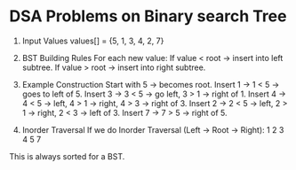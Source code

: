# DSA Problems on Binary search Tree
1. Input Values
values[] = {5, 1, 3, 4, 2, 7}

2. BST Building Rules
For each new value:
If value < root → insert into left subtree.
If value > root → insert into right subtree.

3. Example Construction
Start with 5 → becomes root.
Insert 1 → 1 < 5 → goes to left of 5.
Insert 3 → 3 < 5 → go left, 3 > 1 → right of 1.
Insert 4 → 4 < 5 → left, 4 > 1 → right, 4 > 3 → right of 3.
Insert 2 → 2 < 5 → left, 2 > 1 → right, 2 < 3 → left of 3.
Insert 7 → 7 > 5 → right of 5.

4. Inorder Traversal
If we do Inorder Traversal (Left → Root → Right):
1 2 3 4 5 7
   
This is always sorted for a BST.
